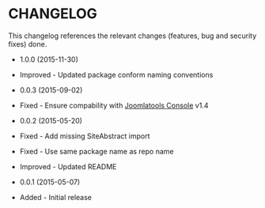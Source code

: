 CHANGELOG
=========

This changelog references the relevant changes (features, bug and security fixes) done.

* 1.0.0 (2015-11-30)
 * Improved - Updated package conform naming conventions

* 0.0.3 (2015-09-02)
 * Fixed - Ensure compability with [Joomlatools Console](http://github.com/joomlatools/joomlatools-console) v1.4

* 0.0.2 (2015-05-20)
 * Fixed - Add missing SiteAbstract import
 * Fixed - Use same package name as repo name
 * Improved - Updated README

* 0.0.1 (2015-05-07)
 * Added - Initial release
